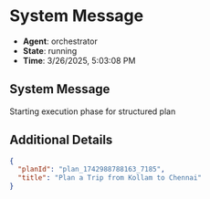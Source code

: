 # System Message

- **Agent**: orchestrator
- **State**: running
- **Time**: 3/26/2025, 5:03:08 PM

## System Message

Starting execution phase for structured plan

## Additional Details

```json
{
  "planId": "plan_1742988788163_7185",
  "title": "Plan a Trip from Kollam to Chennai"
}
```

